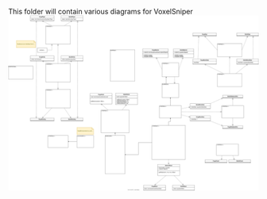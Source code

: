 This folder will contain various diagrams for VoxelSniper
![class diagram](VoxelSniperAbstractionClassDiagram.drawio.svg)
